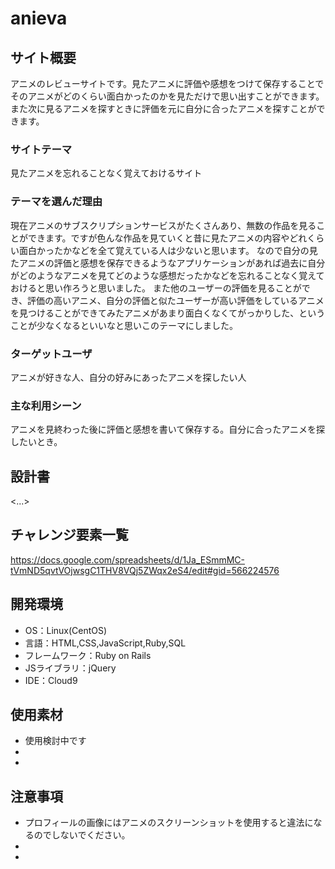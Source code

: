 # anieva

## サイト概要
アニメのレビューサイトです。見たアニメに評価や感想をつけて保存することでそのアニメがどのくらい面白かったのかを見ただけで思い出すことができます。また次に見るアニメを探すときに評価を元に自分に合ったアニメを探すことができます。

### サイトテーマ
見たアニメを忘れることなく覚えておけるサイト

### テーマを選んだ理由
現在アニメのサブスクリプションサービスがたくさんあり、無数の作品を見ることができます。ですが色んな作品を見ていくと昔に見たアニメの内容やどれくらい面白かったかなどを全て覚えている人は少ないと思います。
なので自分の見たアニメの評価と感想を保存できるようなアプリケーションがあれば過去に自分がどのようなアニメを見てどのような感想だったかなどを忘れることなく覚えておけると思い作ろうと思いました。
また他のユーザーの評価を見ることができ、評価の高いアニメ、自分の評価と似たユーザーが高い評価をしているアニメを見つけることができてみたアニメがあまり面白くなくてがっかりした、ということが少なくなるといいなと思いこのテーマにしました。


### ターゲットユーザ
アニメが好きな人、自分の好みにあったアニメを探したい人

### 主な利用シーン
アニメを見終わった後に評価と感想を書いて保存する。自分に合ったアニメを探したいとき。

## 設計書
<...>

## チャレンジ要素一覧
<https://docs.google.com/spreadsheets/d/1Ja_ESmmMC-tVmND5qvtVOjwsgC1THV8VQj5ZWqx2eS4/edit#gid=566224576>

## 開発環境
- OS：Linux(CentOS)
- 言語：HTML,CSS,JavaScript,Ruby,SQL
- フレームワーク：Ruby on Rails
- JSライブラリ：jQuery
- IDE：Cloud9

## 使用素材
- 使用検討中です
- 
-

## 注意事項
- プロフィールの画像にはアニメのスクリーンショットを使用すると違法になるのでしないでください。
-
-